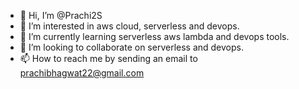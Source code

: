 - 👋 Hi, I’m @Prachi2S
- 👀 I’m interested in aws cloud, serverless and devops.
- 🌱 I’m currently learning serverless aws lambda and devops tools.
- 💞️ I’m looking to collaborate on serverless and devops.
- 📫 How to reach me by sending an email to prachibhagwat22@gmail.com

<!---
Prachi2S/Prachi2S is a ✨ special ✨ repository because its `README.md` (this file) appears on your GitHub profile.
You can click the Preview link to take a look at your changes.
--->

